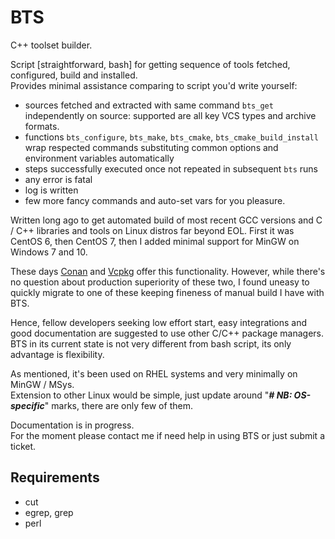 # BTS
C++ toolset builder.

Script [straightforward, bash] for getting sequence of tools fetched, configured, build and installed.  
Provides minimal assistance comparing to script you'd write yourself:
- sources fetched and extracted with same command `bts_get` independently on source: supported are all key VCS types and archive formats.
- functions `bts_configure`, `bts_make`, `bts_cmake`, `bts_cmake_build_install` wrap respected commands substituting common options and environment variables automatically
- steps successfully executed once not repeated in subsequent `bts` runs
- any error is fatal
- log is written
- few more fancy commands and auto-set vars for you pleasure. 

Written long ago to get automated build of most recent GCC versions and C / C++ libraries and tools on Linux distros far beyond EOL.
First it was CentOS 6, then CentOS 7, then I added minimal support for MinGW on Windows 7 and 10.

These days [Conan](https://conan.io) and [Vcpkg](https://vcpkg.io/en/) offer this functionality.
However, while there's no question about production superiority of these two, I found uneasy to quickly migrate to one of these
keeping fineness of manual build I have with BTS.

Hence, fellow developers seeking low effort start, easy integrations and good documentation are suggested to use other C/C++ package managers.
BTS in its current state is not very different from bash script, its only advantage is flexibility. 

As mentioned, it's been used on RHEL systems and very minimally on MinGW / MSys.   
Extension to other Linux would be simple, just update around "___# NB: OS-specific___" marks, there are only few of them.

Documentation is in progress.  
For the moment please contact me if need help in using BTS or just submit a ticket.

## Requirements
* cut
* egrep, grep
* perl

